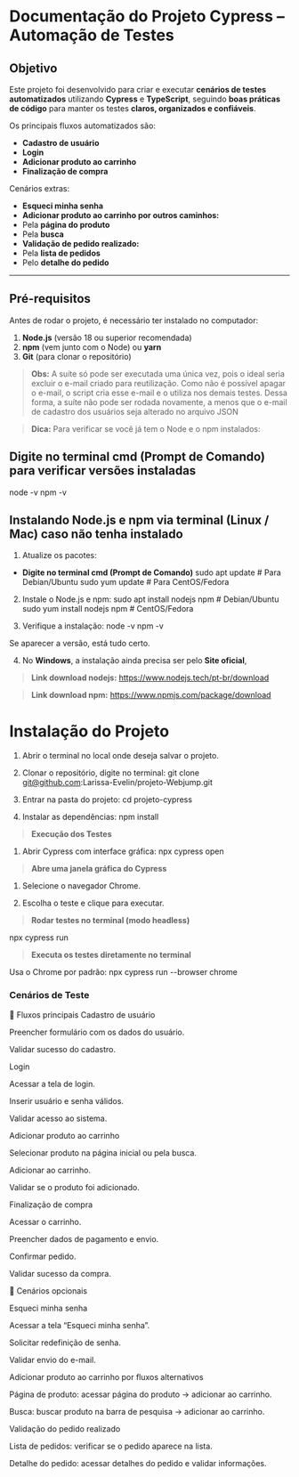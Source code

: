 #  Documentação do Projeto Cypress – Automação de Testes

##  Objetivo
Este projeto foi desenvolvido para criar e executar **cenários de testes automatizados** utilizando **Cypress** e **TypeScript**, seguindo **boas práticas de código** para manter os testes **claros, organizados e confiáveis**.

Os principais fluxos automatizados são:

-  **Cadastro de usuário**
-  **Login**
-  **Adicionar produto ao carrinho**
-  **Finalização de compra**

Cenários extras:

-  **Esqueci minha senha**
-  **Adicionar produto ao carrinho por outros caminhos:**
  - Pela **página do produto**
  - Pela **busca**
-  **Validação de pedido realizado:**
  - Pela **lista de pedidos**
  - Pelo **detalhe do pedido**

---

##  Pré-requisitos
Antes de rodar o projeto, é necessário ter instalado no computador:

1. **Node.js** (versão 18 ou superior recomendada)
2. **npm** (vem junto com o Node) ou **yarn**
3. **Git** (para clonar o repositório)
> **Obs:** A suíte só pode ser executada uma única vez, pois o ideal seria excluir o e-mail criado para reutilização. Como não é possível apagar o e-mail, o script cria esse e-mail e o utiliza nos demais testes. Dessa forma, a suíte não pode ser rodada novamente, a menos que o e-mail de cadastro dos usuários seja alterado no arquivo JSON

> **Dica:** Para verificar se você já tem o Node e o npm instalados:

##  Digite no terminal cmd (Prompt de Comando) para verificar versões instaladas

node -v
npm -v

##  Instalando Node.js e npm via terminal (Linux / Mac) caso não tenha instalado

1. Atualize os pacotes:
- **Digite no terminal cmd (Prompt de Comando)**
sudo apt update        # Para Debian/Ubuntu
sudo yum update        # Para CentOS/Fedora

2. Instale o Node.js e npm:
sudo apt install nodejs npm        # Debian/Ubuntu
sudo yum install nodejs npm        # CentOS/Fedora

3. Verifique a instalação:
node -v
npm -v

Se aparecer a versão, está tudo certo.

4. No **Windows**, a instalação ainda precisa ser pelo **Site oficial**, 

> **Link download nodejs:** https://www.nodejs.tech/pt-br/download

> **Link download npm:** https://www.npmjs.com/package/download

# Instalação do Projeto

1. Abrir o terminal no local onde deseja salvar o projeto.

2. Clonar o repositório, digite no terminal:
git clone git@github.com:Larissa-Evelin/projeto-Webjump.git

3. Entrar na pasta do projeto:
cd projeto-cypress

4. Instalar as dependências:
npm install

> **Execução dos Testes**

1. Abrir Cypress com interface gráfica:
npx cypress open


> **Abre uma janela gráfica do Cypress**

1. Selecione o navegador Chrome.

2. Escolha o teste e clique para executar.

>  **Rodar testes no terminal (modo headless)**

npx cypress run

> **Executa os testes diretamente no terminal**

Usa o Chrome por padrão: npx cypress run --browser chrome

### Cenários de Teste

🔹 Fluxos principais
Cadastro de usuário

Preencher formulário com os dados do usuário.

Validar sucesso do cadastro.

Login

Acessar a tela de login.

Inserir usuário e senha válidos.

Validar acesso ao sistema.

Adicionar produto ao carrinho

Selecionar produto na página inicial ou pela busca.

Adicionar ao carrinho.

Validar se o produto foi adicionado.

Finalização de compra

Acessar o carrinho.

Preencher dados de pagamento e envio.

Confirmar pedido.

Validar sucesso da compra.

🔹 Cenários opcionais

Esqueci minha senha

Acessar a tela “Esqueci minha senha”.

Solicitar redefinição de senha.

Validar envio do e-mail.

Adicionar produto ao carrinho por fluxos alternativos

Página de produto: acessar página do produto → adicionar ao carrinho.

Busca: buscar produto na barra de pesquisa → adicionar ao carrinho.

Validação do pedido realizado

Lista de pedidos: verificar se o pedido aparece na lista.

Detalhe do pedido: acessar detalhes do pedido e validar informações.

